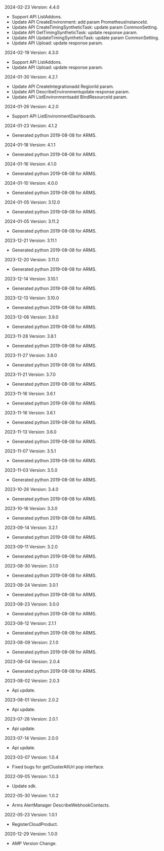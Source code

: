 2024-02-23 Version: 4.4.0
- Support API ListAddons.
- Update API CreateEnvironment: add param PrometheusInstanceId.
- Update API CreateTimingSyntheticTask: update param CommonSetting.
- Update API GetTimingSyntheticTask: update response param.
- Update API UpdateTimingSyntheticTask: update param CommonSetting.
- Update API Upload: update response param.


2024-02-19 Version: 4.3.0
- Support API ListAddons.
- Update API Upload: update response param.


2024-01-30 Version: 4.2.1
- Update API CreateIntegrationadd RegionId param.
- Update API DescribeEnvironmentupdate response param.
- Update API ListEnvironmentsadd BindResourceId param.


2024-01-26 Version: 4.2.0
- Support API ListEnvironmentDashboards.


2024-01-23 Version: 4.1.2
- Generated python 2019-08-08 for ARMS.

2024-01-18 Version: 4.1.1
- Generated python 2019-08-08 for ARMS.

2024-01-16 Version: 4.1.0
- Generated python 2019-08-08 for ARMS.

2024-01-10 Version: 4.0.0
- Generated python 2019-08-08 for ARMS.

2024-01-05 Version: 3.12.0
- Generated python 2019-08-08 for ARMS.

2024-01-05 Version: 3.11.2
- Generated python 2019-08-08 for ARMS.

2023-12-21 Version: 3.11.1
- Generated python 2019-08-08 for ARMS.

2023-12-20 Version: 3.11.0
- Generated python 2019-08-08 for ARMS.

2023-12-14 Version: 3.10.1
- Generated python 2019-08-08 for ARMS.

2023-12-13 Version: 3.10.0
- Generated python 2019-08-08 for ARMS.

2023-12-06 Version: 3.9.0
- Generated python 2019-08-08 for ARMS.

2023-11-28 Version: 3.8.1
- Generated python 2019-08-08 for ARMS.

2023-11-27 Version: 3.8.0
- Generated python 2019-08-08 for ARMS.

2023-11-21 Version: 3.7.0
- Generated python 2019-08-08 for ARMS.

2023-11-16 Version: 3.6.1
- Generated python 2019-08-08 for ARMS.

2023-11-16 Version: 3.6.1
- Generated python 2019-08-08 for ARMS.

2023-11-13 Version: 3.6.0
- Generated python 2019-08-08 for ARMS.

2023-11-07 Version: 3.5.1
- Generated python 2019-08-08 for ARMS.

2023-11-03 Version: 3.5.0
- Generated python 2019-08-08 for ARMS.

2023-10-26 Version: 3.4.0
- Generated python 2019-08-08 for ARMS.

2023-10-16 Version: 3.3.0
- Generated python 2019-08-08 for ARMS.

2023-09-14 Version: 3.2.1
- Generated python 2019-08-08 for ARMS.

2023-09-11 Version: 3.2.0
- Generated python 2019-08-08 for ARMS.

2023-08-30 Version: 3.1.0
- Generated python 2019-08-08 for ARMS.

2023-08-24 Version: 3.0.1
- Generated python 2019-08-08 for ARMS.

2023-08-23 Version: 3.0.0
- Generated python 2019-08-08 for ARMS.

2023-08-12 Version: 2.1.1
- Generated python 2019-08-08 for ARMS.

2023-08-09 Version: 2.1.0
- Generated python 2019-08-08 for ARMS.

2023-08-04 Version: 2.0.4
- Generated python 2019-08-08 for ARMS.

2023-08-02 Version: 2.0.3
- Api update.

2023-08-01 Version: 2.0.2
- Api update.

2023-07-28 Version: 2.0.1
- Api update.

2023-07-14 Version: 2.0.0
- Api update.

2023-03-07 Version: 1.0.4
- Fixed bugs for getClusterAllUrl pop interface.

2022-09-05 Version: 1.0.3
- Update sdk.

2022-05-30 Version: 1.0.2
- Arms AlertManager DescribeWebhookContacts.

2022-05-23 Version: 1.0.1
- RegisterCloudProduct.

2020-12-29 Version: 1.0.0
- AMP Version Change.

